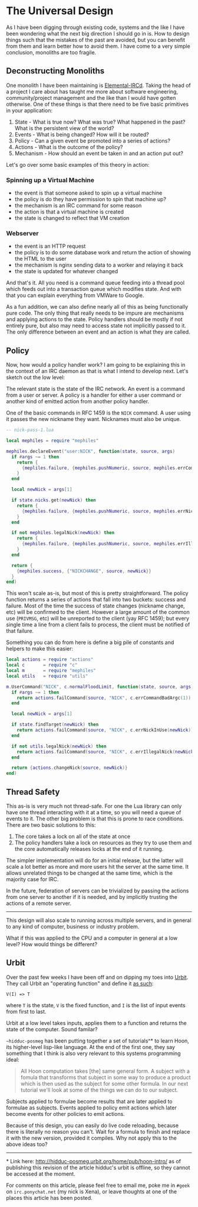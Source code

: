 The Universal Design
====================

As I have been digging through existing code, systems and the like I have been wondering what the next big direction I should go in is. How to design things such that the mistakes of the past are avoided, but you can benefit from them and learn better how to avoid them. I have come to a very simple conclusion, monoliths are too fragile.

## Deconstructing Monoliths

One monolith I have been maintaining is [Elemental-IRCd](http://elemental-ircd.com). Taking the head of a project I care about has taught me more about software engineering, community/project management and the like than I would have gotten otherwise. One of these things is that there need to be five basic primitives in your application:

1. State - What is true now? What was true? What happened in the past? What is the persistent view of the world?
2. Events - What is being changed? How will it be routed?
3. Policy - Can a given event be promoted into a series of actions?
4. Actions - What is the outcome of the policy?
5. Mechanism - How should an event be taken in and an action put out?

Let's go over some basic examples of this theory in action:

### Spinning up a Virtual Machine

- the event is that someone asked to spin up a virtual machine
- the policy is do they have permission to spin that machine up?
- the mechanism is an IRC command for some reason
- the action is that a virtual machine is created
- the state is changed to reflect that VM creation

### Webserver

- the event is an HTTP request
- the policy is to do some database work and return the action of showing the HTML to the user
- the mechanism is nginx sending data to a worker and relaying it back
- the state is updated for whatever changed

And that's it. All you need is a command queue feeding into a thread pool which feeds out into a transaction queue which modifies state. And with that you can explain everything from VMWare to Google.

As a fun addition, we can also define nearly all of this as being functionally pure code. The only thing that really needs to be impure are mechanisms and applying actions to the state. Policy handlers should be mostly if not entirely pure, but also may need to access state not implicitly passed to it. The only difference between an event and an action is what they are called.

## Policy

Now, how would a policy handler work? I am going to be explaining this in the context of an IRC daemon as that is what I intend to develop next. Let's sketch out the low level:

The relevant state is the state of the IRC network. An event is a command from a user or server. A policy is a handler for either a user command or another kind of emitted action from another policy handler.

One of the basic commands in RFC 1459 is the `NICK` command. A user using it passes the new nickname they want. Nicknames must also be unique.

```lua
-- nick-pass-1.lua

local mephiles = require "mephiles"

mephiles.declareEvent("user:NICK", function(state, source, args)
  if #args ~= 1 then
    return {
      {mepliles.failure, {mephiles.pushNumeric, source, mephiles.errCommandBadArgc(1)}}
    }
  end

  local newNick = args[1]

  if state.nicks.get(newNick) then
    return {
      {mephiles.failure, {mephiles.pushNumeric, source, mephiles.errNickInUse(newNick)}}
    }
  end

  if not mephiles.legalNick(newNick) then
    return {
      {mephiles.failure, {mephiles.pushNumeric, source, mephiles.errIllegalNick(newNick)}}
    }
  end

  return {
    {mephiles.success, {"NICKCHANGE", source, newNick}}
  }
end)
```

This won't scale as-is, but most of this is pretty straightforward. The policy function returns a series of actions that fall into two buckets: success and failure. Most of the time the success of state changes (nickname change, etc) will be confirmed to the client. However a large amount of the common use (`PRIVMSG`, etc) will be unreported to the client (yay RFC 1459); but every single time a line from a client fails to process, the client must be notified of that failure.

Something you can do from here is define a big pile of constants and helpers to make this easier:

```lua
local actions = require "actions"
local c       = require "c"
local m       = require "mephiles"
local utils   = require "utils"

m.UserCommand("NICK", c.normalFloodLimit, function(state, source, args)
  if #args ~= 1 then
    return actions.failCommand(source, "NICK", c.errCommandBadArgc(1))
  end

  local newNick = args[1]

  if state.findTarget(newNick) then
    return actions.failCommand(source, "NICK", c.errNickInUse(newNick))
  end

  if not utils.legalNick(newNick) then
    return actions.failCommand(source, "NICK", c.errIllegalNick(newNick))
  end

  return {actions.changeNick(source, newNick)}
end)
```

## Thread Safety

This as-is is very much not thread-safe. For one the Lua library can only have one thread interacting with it at a time, so you will need a queue of events to it. The other big problem is that this is prone to race conditions. There are two basic solutions to this:

1. The core takes a lock on all of the state at once
2. The policy handlers take a lock on resources as they try to use them and the core automatically releases locks at the end of it running.

The simpler implementation will do for an initial release, but the latter will scale a lot better as more and more users hit the server at the same time. It allows unrelated things to be changed at the same time, which is the majority case for IRC.

In the future, federation of servers can be trivialized by passing the actions from one server to another if it is needed, and by implicitly trusting the actions of a remote server.

---

This design will also scale to running across multiple servers, and in general to any kind of computer, business or industry problem.

What if this was applied to the CPU and a computer in general at a low level? How would things be different?

## Urbit

Over the past few weeks I have been off and on dipping my toes into [Urbit](http://urbit.org). They call Urbit an "operating function" and define it [as such](http://urbit.org/preview/~2015.9.25/materials/whitepaper#-definition):

    V(I) => T

where `T` is the state, `V` is the fixed function, and `I` is the list of input events from first to last.

Urbit at a low level takes inputs, applies them to a function and returns the state of the computer. Sound familar?

`~hidduc-posmeg` has been putting together a set of tutorials^\* to learn Hoon, its higher-level lisp-like language. At the end of the first one, they say something that I think is also very relevant to this systems programming ideal:

> All Hoon computation takes [the] same general form. A subject with a fomula that transforms that subject in some way to produce a product which is then used as the subject for some other formula. In our next tutorial we'll look at some of the things we can do to our subject.

Subjects applied to formulae become results that are later applied to formulae as subjects. Events applied to policy emit actions which later become events for other policies to emit actions.

Because of this design, you can easily do live code reloading, because there is literally no reason you can't. Wait for a formula to finish and replace it with the new version, provided it compiles. Why not apply this to the above ideas too?

---

\* Link here: http://hidduc-posmeg.urbit.org/home/pub/hoon-intro/ as of publishing this revision of the article hidduc's urbit is offline, so they cannot be accessed at the moment.

For comments on this article, please feel free to email me, poke me in `#geek` on `irc.ponychat.net` (my nick is Xena), or leave thoughts at one of the places this article has been posted.
